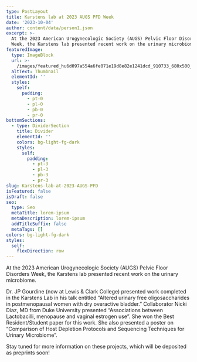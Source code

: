 ```yaml
---
type: PostLayout
title: Karstens lab at 2023 AUGS PFD Week
date: '2023-10-04'
author: content/data/person1.json
excerpt: >-
  At the 2023 American Urogynecologic Society (AUGS) Pelvic Floor Disorders
  Week, the Karstens lab presented recent work on the urinary microbiome.
featuredImage:
  type: ImageBlock
  url: >-
    /images/featured_hu6d097a554a6fe071e19d8e82e1241dcd_910733_680x500_fill_q90_lanczos_center_3.png
  altText: Thumbnail
  elementId: ''
  styles:
    self:
      padding:
        - pt-0
        - pl-0
        - pb-0
        - pr-0
bottomSections:
  - type: DividerSection
    title: Divider
    elementId: ''
    colors: bg-light-fg-dark
    styles:
      self:
        padding:
          - pt-3
          - pl-3
          - pb-3
          - pr-3
slug: Karstens-lab-at-2023-AUGS-PFD
isFeatured: false
isDraft: false
seo:
  type: Seo
  metaTitle: lorem-ipsum
  metaDescription: lorem-ipsum
  addTitleSuffix: false
  metaTags: []
colors: bg-light-fg-dark
styles:
  self:
    flexDirection: row
---
```

At the 2023 American Urogynecologic Society (AUGS) Pelvic Floor Disorders Week, the Karstens lab presented recent work on the urinary microbiome.

Dr. JP Gourdine (now at Lewis & Clark College) presented work completed in the Karstens Lab in his talk entitled “Altered urinary free oligosaccharides in postmenopausal women with dry overactive bladder.” Collaborator Nicki Diaz, MD from Duke University presented “Associations between Lactobacilli, menopause and vaginal estrogen use”. She won the Best Resident/Student paper for this work. She also presented a poster on “Comparison of Host Depletion Protocols and Sequencing Techniques for Urinary Microbiome”.

Stay tuned for more information on these projects, which will be deposited as preprints soon!
